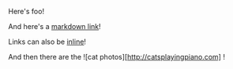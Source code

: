 
Here's foo!

<div class="bar"><foo data-date="2014-03-29"></foo></div>

And here's a [markdown link][link]!

Links can also be [inline](http://gotcha.com)!

And then there are the ![cat photos][http://catsplayingpiano.com] !

[link]: http://foo.bar

